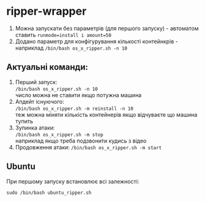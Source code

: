 # ripper-wrapper
1. Можна запускати без параметрів (для першого запуску) - автоматом ставить `runmode=install і amount=50`
2. Додано параметр для конфігурування кількості контейнкрів - наприклад `/bin/bash os_x_ripper.sh -n 10`

## Актуальні команди:
1. Перший запуск:  
   `/bin/bash os_x_ripper.sh -n 10`  
   число можна не ставити якщо потужна машина
2. Апдейт існуючого:  
   `/bin/bash os_x_ripper.sh -m reinstall -n 10`  
   теж можна міняти кількість контейнерів якщо відчуваєте що машина тупить
3. Зупинка атаки:  
   `/bin/bash os_x_ripper.sh -m stop`  
   наприклад якщо треба подзвонити кудись з відео
4. Продовження атаки:
   `/bin/bash os_x_ripper.sh -m start`

## Ubuntu
При першому запуску встановлює всі залежності:
```
sudo /bin/bash ubuntu_ripper.sh
```